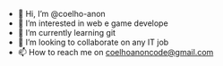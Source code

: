 - 👋 Hi, I’m @coelho-anon
- 👀 I’m interested in web e game develope
- 🌱 I’m currently learning git
- 💞️ I’m looking to collaborate on any IT job
- 📫 How to reach me on coelhoanoncode@gmail.com

<!---
coelho-anon/coelho-anon is a ✨ special ✨ repository because its `README.md` (this file) appears on your GitHub profile.
You can click the Preview link to take a look at your changes.
--->
